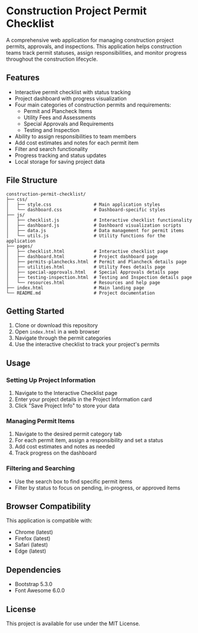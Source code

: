 # Construction Project Permit Checklist

A comprehensive web application for managing construction project permits, approvals, and inspections. This application helps construction teams track permit statuses, assign responsibilities, and monitor progress throughout the construction lifecycle.

## Features

- Interactive permit checklist with status tracking
- Project dashboard with progress visualization
- Four main categories of construction permits and requirements:
  - Permit and Plancheck Items
  - Utility Fees and Assessments
  - Special Approvals and Requirements
  - Testing and Inspection
- Ability to assign responsibilities to team members
- Add cost estimates and notes for each permit item
- Filter and search functionality
- Progress tracking and status updates
- Local storage for saving project data

## File Structure

```
construction-permit-checklist/
├── css/
│   ├── style.css                # Main application styles
│   └── dashboard.css            # Dashboard-specific styles
├── js/
│   ├── checklist.js             # Interactive checklist functionality
│   ├── dashboard.js             # Dashboard visualization scripts
│   ├── data.js                  # Data management for permit items
│   └── utils.js                 # Utility functions for the application
├── pages/
│   ├── checklist.html           # Interactive checklist page
│   ├── dashboard.html           # Project dashboard page
│   ├── permits-planchecks.html  # Permit and Plancheck details page
│   ├── utilities.html           # Utility Fees details page
│   ├── special-approvals.html   # Special Approvals details page
│   ├── testing-inspection.html  # Testing and Inspection details page
│   └── resources.html           # Resources and help page
├── index.html                   # Main landing page
└── README.md                    # Project documentation
```

## Getting Started

1. Clone or download this repository
2. Open `index.html` in a web browser
3. Navigate through the permit categories
4. Use the interactive checklist to track your project's permits

## Usage

### Setting Up Project Information

1. Navigate to the Interactive Checklist page
2. Enter your project details in the Project Information card
3. Click "Save Project Info" to store your data

### Managing Permit Items

1. Navigate to the desired permit category tab
2. For each permit item, assign a responsibility and set a status
3. Add cost estimates and notes as needed
4. Track progress on the dashboard

### Filtering and Searching

- Use the search box to find specific permit items
- Filter by status to focus on pending, in-progress, or approved items

## Browser Compatibility

This application is compatible with:
- Chrome (latest)
- Firefox (latest)
- Safari (latest)
- Edge (latest)

## Dependencies

- Bootstrap 5.3.0
- Font Awesome 6.0.0

## License

This project is available for use under the MIT License.